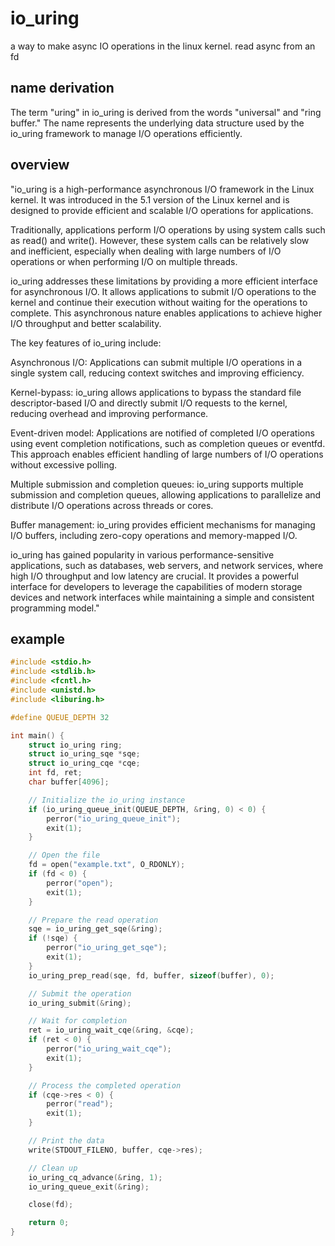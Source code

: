 # io_uring

a way to make async IO operations in the linux kernel.
read async from an fd

## name derivation

The term "uring" in io_uring is derived from the words "universal" and "ring
buffer." The name represents the underlying data structure used by the io_uring
framework to manage I/O operations efficiently.

## overview

"io_uring is a high-performance asynchronous I/O framework in the Linux kernel.
It was introduced in the 5.1 version of the Linux kernel and is designed to
provide efficient and scalable I/O operations for applications.

Traditionally, applications perform I/O operations by using system calls such
as read() and write(). However, these system calls can be relatively slow and
inefficient, especially when dealing with large numbers of I/O operations or
when performing I/O on multiple threads.

io_uring addresses these limitations by providing a more efficient interface
for asynchronous I/O. It allows applications to submit I/O operations to the
kernel and continue their execution without waiting for the operations to
complete. This asynchronous nature enables applications to achieve higher I/O
throughput and better scalability.

The key features of io_uring include:

Asynchronous I/O: Applications can submit multiple I/O operations in a single
system call, reducing context switches and improving efficiency.

Kernel-bypass: io_uring allows applications to bypass the standard file
descriptor-based I/O and directly submit I/O requests to the kernel, reducing
overhead and improving performance.

Event-driven model: Applications are notified of completed I/O operations using
event completion notifications, such as completion queues or eventfd. This
approach enables efficient handling of large numbers of I/O operations without
excessive polling.

Multiple submission and completion queues: io_uring supports multiple
submission and completion queues, allowing applications to parallelize and
distribute I/O operations across threads or cores.

Buffer management: io_uring provides efficient mechanisms for managing I/O
buffers, including zero-copy operations and memory-mapped I/O.

io_uring has gained popularity in various performance-sensitive applications,
such as databases, web servers, and network services, where high I/O throughput
and low latency are crucial. It provides a powerful interface for developers to
leverage the capabilities of modern storage devices and network interfaces
while maintaining a simple and consistent programming model."


## example

```c 
#include <stdio.h>
#include <stdlib.h>
#include <fcntl.h>
#include <unistd.h>
#include <liburing.h>

#define QUEUE_DEPTH 32

int main() {
    struct io_uring ring;
    struct io_uring_sqe *sqe;
    struct io_uring_cqe *cqe;
    int fd, ret;
    char buffer[4096];

    // Initialize the io_uring instance
    if (io_uring_queue_init(QUEUE_DEPTH, &ring, 0) < 0) {
        perror("io_uring_queue_init");
        exit(1);
    }

    // Open the file
    fd = open("example.txt", O_RDONLY);
    if (fd < 0) {
        perror("open");
        exit(1);
    }

    // Prepare the read operation
    sqe = io_uring_get_sqe(&ring);
    if (!sqe) {
        perror("io_uring_get_sqe");
        exit(1);
    }
    io_uring_prep_read(sqe, fd, buffer, sizeof(buffer), 0);

    // Submit the operation
    io_uring_submit(&ring);

    // Wait for completion
    ret = io_uring_wait_cqe(&ring, &cqe);
    if (ret < 0) {
        perror("io_uring_wait_cqe");
        exit(1);
    }

    // Process the completed operation
    if (cqe->res < 0) {
        perror("read");
        exit(1);
    }

    // Print the data
    write(STDOUT_FILENO, buffer, cqe->res);

    // Clean up
    io_uring_cq_advance(&ring, 1);
    io_uring_queue_exit(&ring);

    close(fd);

    return 0;
}
```
